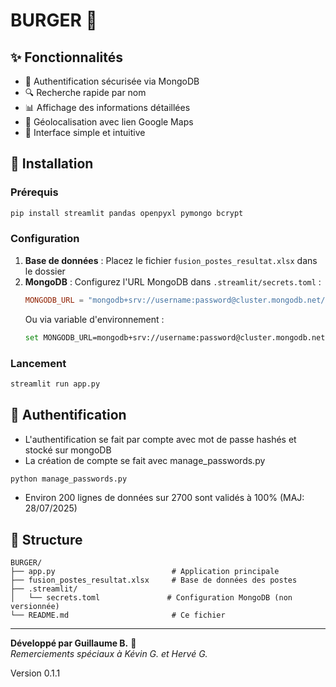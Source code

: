 # BURGER 🍔 

## ✨ Fonctionnalités
- 🔐 Authentification sécurisée via MongoDB
- 🔍 Recherche rapide par nom
- 📊 Affichage des informations détaillées
- 📍 Géolocalisation avec lien Google Maps
- 🎯 Interface simple et intuitive

## 🚀 Installation

### Prérequis
```bash
pip install streamlit pandas openpyxl pymongo bcrypt
```

### Configuration
1. **Base de données** : Placez le fichier `fusion_postes_resultat.xlsx` dans le dossier
2. **MongoDB** : Configurez l'URL MongoDB dans `.streamlit/secrets.toml` :
   ```toml
   MONGODB_URL = "mongodb+srv://username:password@cluster.mongodb.net/"
   ```
   Ou via variable d'environnement :
   ```bash
   set MONGODB_URL=mongodb+srv://username:password@cluster.mongodb.net/
   ```

### Lancement
```bash
streamlit run app.py
```

## 🔐 Authentification
- L'authentification se fait par compte avec mot de passe hashés et stocké sur mongoDB
- La création de compte se fait avec manage_passwords.py
```bash
python manage_passwords.py
```
- Environ 200 lignes de données sur 2700 sont validés à 100% (MAJ: 28/07/2025)

## 📁 Structure
```
BURGER/
├── app.py                          # Application principale
├── fusion_postes_resultat.xlsx     # Base de données des postes
├── .streamlit/
│   └── secrets.toml               # Configuration MongoDB (non versionnée)
└── README.md                       # Ce fichier
```

---
**Développé par Guillaume B.** 🍔  
*Remerciements spéciaux à Kévin G. et Hervé G.*

Version 0.1.1